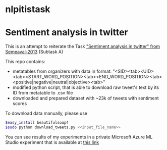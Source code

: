 # nlpitistask

# Sentiment analysis in twitter

This is an attempt to reiterate the Task ["Sentiment analysis in twitter" from Semeaval-2013](https://www.cs.york.ac.uk/semeval-2013/task2.html) (Subtask A)

This repo contains:

* metatables from organizers with data in format: "\<SID>\<tab>\<UID>\<tab>\<START_WORD_POSITION>\<tab>\<END_WORD_POSITION>\<tab>\<positive|negative|neutral|objective>\<tab>"
* modified python script, that is able to download raw tweet's text by its ID from metatable to .csv file
* downloaded and prepared dataset with ~23k of tweets with sentiment scores

To download data manually, please use
```sh
$easy_install beautifulsoup4
$sudo python download_tweets.py <<input_file_name>>
```

You can see results of my experiments in a private Microsoft Azure ML Studio experiment that is available at [this link](https://gallery.cortanaintelligence.com/Experiment/MMMalatsionSentimentAnalysysAttempt) 






